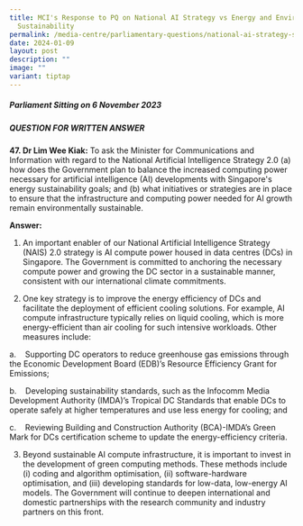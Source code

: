 ```yaml
---
title: MCI's Response to PQ on National AI Strategy vs Energy and Environmental
  Sustainability
permalink: /media-centre/parliamentary-questions/national-ai-strategy-sustainability/
date: 2024-01-09
layout: post
description: ""
image: ""
variant: tiptap
---
```

<h5>Parliament Sitting on 6 November 2023</h5><h5>QUESTION FOR WRITTEN ANSWER</h5><p><strong>47. Dr Lim Wee Kiak:</strong> To ask the Minister for Communications and Information with regard to the National Artificial Intelligence Strategy 2.0 (a) how does the Government plan to balance the increased computing power necessary for artificial intelligence (AI) developments with Singapore's energy sustainability goals; and (b) what initiatives or strategies are in place to ensure that the infrastructure and computing power needed for AI growth remain environmentally sustainable.</p><p></p><p><strong>Answer:</strong></p><ol data-tight="true" class="tight"><li><p>An important enabler of our National Artificial Intelligence Strategy (NAIS) 2.0 strategy is AI compute power housed in data centres (DCs) in Singapore. The Government is committed to anchoring the necessary compute power and growing the DC sector in a sustainable manner, consistent with our international climate commitments.&nbsp;</p><p></p></li><li><p>One key strategy is to improve the energy efficiency of DCs and facilitate the deployment of efficient cooling solutions. For example, AI compute infrastructure typically relies on liquid cooling, which is more energy-efficient than air cooling for such intensive workloads. Other measures include:</p></li></ol><p></p><p>    a.&nbsp;&nbsp;&nbsp; Supporting DC operators to reduce greenhouse gas emissions through the Economic Development Board (EDB)’s Resource Efficiency Grant for Emissions;</p><p>    b.&nbsp;&nbsp;&nbsp; Developing sustainability standards, such as the Infocomm Media Development Authority (IMDA)’s Tropical DC Standards that enable DCs to operate safely at higher temperatures and use less energy for cooling; and</p><p>    c.&nbsp;&nbsp;&nbsp; Reviewing Building and Construction Authority (BCA)-IMDA’s Green Mark for DCs certification scheme to update the energy-efficiency criteria.</p><p></p><ol start="3" data-tight="true" class="tight"><li><p>Beyond sustainable AI compute infrastructure, it is important to invest in the development of green computing methods. These methods include (i) coding and algorithm optimisation, (ii) software-hardware optimisation, and (iii) developing standards for low-data, low-energy AI models. The Government will continue to deepen international and domestic partnerships with the research community and industry partners on this front.</p></li></ol><p></p>